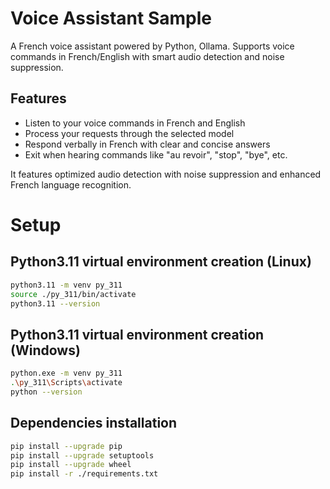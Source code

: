 # Voice Assistant Sample

A French voice assistant powered by Python, Ollama. Supports voice commands in French/English with smart audio detection and noise suppression.

## Features

- Listen to your voice commands in French and English
- Process your requests through the selected model
- Respond verbally in French with clear and concise answers
- Exit when hearing commands like "au revoir", "stop", "bye", etc.

It features optimized audio detection with noise suppression and enhanced French language recognition.

# Setup

## Python3.11 virtual environment creation (Linux)
```bash
python3.11 -m venv py_311
source ./py_311/bin/activate
python3.11 --version
```

## Python3.11 virtual environment creation (Windows)
```bash
python.exe -m venv py_311
.\py_311\Scripts\activate
python --version
```

## Dependencies installation
```bash
pip install --upgrade pip
pip install --upgrade setuptools
pip install --upgrade wheel
pip install -r ./requirements.txt
```
